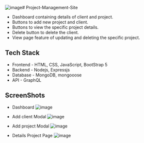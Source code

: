 ![image](https://github.com/Roshankrshah/Project-Management-Site/assets/91787844/171b6ebd-d8a5-4d6d-b2c9-c3ac541f42f2)# Project-Management-Site
- Dashboard containing details of client and project.
- Buttons to add new project and client.
- Buttons to view the specific project details.
- Delete button to delete the client.
- View page feature of updating and deleting the specific project.

## Tech Stack
- Frontend - HTML, CSS, JavaScript, BootStrap 5
- Backend - Nodejs, Expressjs
- Database - MongoDB, mongooose
- API - GraphQL

## ScreenShots
- Dashboard
    ![image](https://github.com/Roshankrshah/Project-Management-Site/assets/91787844/8076fde0-6793-4e7f-b268-d7c20f775bfe)
  
- Add client Modal
    ![image](https://github.com/Roshankrshah/Project-Management-Site/assets/91787844/3da99416-36f3-410d-8c80-74f0f529947a)

- Add project Modal
    ![image](https://github.com/Roshankrshah/Project-Management-Site/assets/91787844/a89f02af-d673-408d-b040-c40dbeacd0f9)

  
- Details Project Page
    ![image](https://github.com/Roshankrshah/Project-Management-Site/assets/91787844/b5ef66e8-3765-47a1-b6db-63595d505d87)



